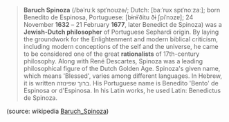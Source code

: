 > **Baruch Spinoza** (/bəˈruːk spɪˈnoʊzə/; Dutch: [baːˈrux spɪˈnoːzaː]; born
Benedito de Espinosa, Portuguese: [bɨnɨˈðitu ðɨ ʃpiˈnɔzɐ]; 24 November **1632**
– 21 February **1677**, later Benedict de Spinoza) was a **Jewish-Dutch philosopher**
of Portuguese Sephardi origin. By laying the groundwork for
the Enlightenment and modern biblical criticism, including modern
conceptions of the self and the universe, he came to be considered one
of the great **rationalists** of 17th-century philosophy. Along with René
Descartes, Spinoza was a leading philosophical figure of the Dutch Golden
Age. Spinoza's given name, which means 'Blessed', varies among different
languages. In Hebrew, it is written ברוך שפינוזה‬. His Portuguese name is
Benedito 'Bento' de Espinosa or d'Espinosa. In his Latin works, he used
Latin: Benedictus de Spinoza. 

(source: wikipedia [Baruch_Spinoza](https://en.wikipedia.org/wiki/Baruch_Spinoza))